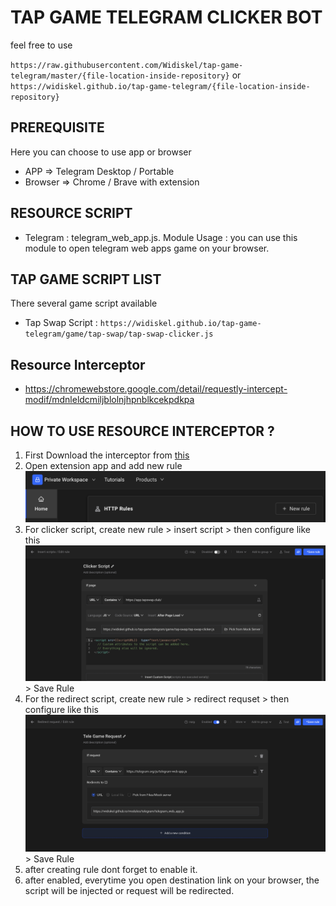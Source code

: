 # TAP GAME TELEGRAM CLICKER BOT

feel free to use

`https://raw.githubusercontent.com/Widiskel/tap-game-telegram/master/{file-location-inside-repository}`
or
`https://widiskel.github.io/tap-game-telegram/{file-location-inside-repository}`

## PREREQUISITE

Here you can choose to use app or browser

- APP => Telegram Desktop / Portable
- Browser => Chrome / Brave with extension

## RESOURCE SCRIPT

- Telegram : telegram_web_app.js.
  Module Usage : you can use this module to open telegram web apps game on your browser.

## TAP GAME SCRIPT LIST

There several game script available

- Tap Swap
  Script : `https://widiskel.github.io/tap-game-telegram/game/tap-swap/tap-swap-clicker.js`

## Resource Interceptor

- https://chromewebstore.google.com/detail/requestly-intercept-modif/mdnleldcmiljblolnjhpnblkcekpdkpa

## HOW TO USE RESOURCE INTERCEPTOR ?

1. First Download the interceptor from [this](https://chromewebstore.google.com/detail/requestly-intercept-modif/mdnleldcmiljblolnjhpnblkcekpdkpa)
2. Open extension app and add new rule
   ![image](https://github.com/Widiskel/tap-game-telegram/blob/master/assets/image1.png)
3. For clicker script, create new rule > insert script > then configure like this ![image](https://github.com/Widiskel/tap-game-telegram/blob/master/assets/insert-script-rule.png) > Save Rule
4. For the redirect script, create new rule > redirect requset > then configure like this ![image](https://github.com/Widiskel/tap-game-telegram/blob/master/assets/redirect-script-rule.png) > Save Rule
5. after creating rule dont forget to enable it.
6. after enabled, everytime you open destination link on your browser, the script will be injected or request will be redirected.
